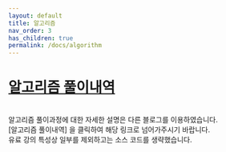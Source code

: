 ```yaml
---
layout: default
title: 알고리즘
nav_order: 3
has_children: true
permalink: /docs/algorithm
---
```


# [알고리즘 풀이내역](https://silverji.tistory.com/category/%EC%95%8C%EA%B3%A0%EB%A6%AC%EC%A6%98)
<br>

<div class="code-example" markdown="1">
알고리즘 풀이과정에 대한 자세한 설명은 다른 블로그를 이용하였습니다.<br>
[알고리즘 풀이내역] 을 클릭하여 해당 링크로 넘어가주시기 바랍니다.<br>
유료 강의 특성상 일부를 제외하고는 소스 코드를 생략했습니다.
</div>
